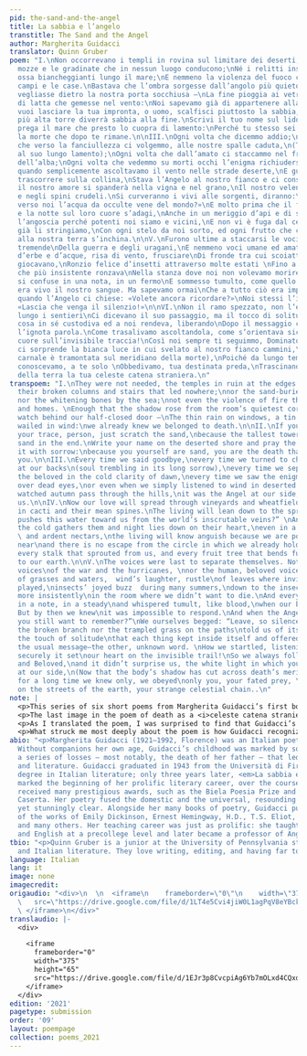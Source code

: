 ```yaml
---
pid: the-sand-and-the-angel
title: La sabbia e l’angelo
transtitle: The Sand and the Angel
author: Margherita Guidacci
translator: Quinn Gruber
poem: "I.\nNon occorrevano i templi in rovina sul limitare dei deserti,\nCon le colonne
  mozze e le gradinate che in nessun luogo conducono;\nNé i relitti insabbiati, le
  ossa biancheggianti lungo il mare;\nE nemmeno la violenza del fuoco contro i nostri
  campi e le case.\nBastava che l’ombra sorgesse dall’angolo più quieto della stanza,\nO
  vegliasse dietro la nostra porta socchiusa —\nLa fine pioggia ai vetri, un pezzo
  di latta che gemesse nel vento:\nNoi sapevamo già di appartenere alla morte.\n\nII.\nSe
  vuoi lasciare la tua impronta, o uomo, scalfisci piuttosto la sabbia,\nPerché la
  più alta torre diverrà sabbia alla fine.\nScrivi il tuo nome sul lido deserto, e
  prega il mare che presto lo cuopra di lamento:\nPerché tu stesso sei sabbia, sei
  la morte che dopo te rimane.\n\nIII.\nOgni volta che dicemmo addio;\nOgni volta
  che verso la fanciullezza ci volgemmo, alle nostre spalle caduta,\n(Tremando l’anima
  al suo lungo lamento);\nOgni volta che dall’amato ci staccammo nel freddo chiarore
  dell’alba;\nOgni volta che vedemmo su morti occhi l’enigma richiudersi;\nO anche
  quando semplicemente ascoltavamo il vento nelle strade deserte,\nE guardavamo l’autunno
  trascorrere sulla collina,\nStava l’Angelo al nostro fianco e ci consumava.\n\nIV.\nOra
  il nostro amore si spanderà nella vigna e nel grano,\nIl nostro veleno nei cactus
  e negli spini crudeli.\nSi curveranno i vivi alle sorgenti, diranno:\n«Chi spinse
  verso noi l’acqua da occulte vene del mondo?»\nE molto prima che il freddo li colga
  e la notte sul loro cuore s’adagi,\nAnche in un meriggio d’api e di succhi ardenti,\nConosceranno
  l’angoscia perché potenti noi siamo e vicini,\nE non vi è fuga dal cerchio in cui
  già li stringiamo,\nCon ogni stelo da noi sorto, ed ogni frutto che colmo e grave
  alla nostra terra s’inchina.\n\nV.\nFurono ultime a staccarsi le voci. Non le voci
  tremende\nDella guerra e degli uragani,\nE nemmeno voci umane ed amate,\nMa mormorii
  d’erbe e d’acque, risa di vento, frusciare\nDi fronde tra cui scoiattoli invisibili
  giocavano,\nRonzio felice d’insetti attraverso molte estati \nFino a quell’insetto
  che più insistente ronzava\nNella stanza dove noi non volevamo morire.\nE tutto
  si confuse in una nota, in un fermo\nE sommesso tumulto, come quello del sangue\nQuando
  era vivo il nostro sangue. Ma sapevamo ormai\nChe a tutto ciò era impossibile rispondere.\nE
  quando l’Angelo ci chiese: «Volete ancora ricordare?»\nNoi stessi l’implorammo:
  «Lascia che venga il silenzio!»\n\nVI.\nNon il ramo spezzato, non l’erba scomposta
  lungo i sentieri\nCi dicevano il suo passaggio, ma il tocco di solitudine\nChe ogni
  cosa in sé custodiva ed a noi rendeva, liberando\nDopo il messaggio consueto l’altra,
  l’ignota parola.\nCome trasalivamo ascoltandola, come s’orientava sicuro\nIl nostro
  cuore sull’invisibile traccia!\nCosì noi sempre ti seguimmo, Dominatore ed Amato,\nNé
  ci sorprende la bianca luce in cui svelato al nostro fianco cammini,\n(Ora che l’ombra
  carnale è tramontata sul meridiano della morte),\nPoiché da lungo tempo te solo
  conoscevamo, a te solo \nObbedivamo, tua destinata preda,\nTrascinando sulle vie
  della terra la tua celeste catena straniera.\n"
transpoem: "I.\nThey were not needed, the temples in ruin at the edges of deserts,\nwith
  their broken columns and stairs that led nowhere;\nnor the sand-buried shipwrecks,
  nor the whitening bones by the sea;\nnot even the violence of fire through our fields
  and homes. \nEnough that the shadow rose from the room’s quietest corner,\nor kept
  watch behind our half-closed door —\nThe thin rain on windows, a tin sheet that
  wailed in wind:\nwe already knew we belonged to death.\n\nII.\nIf you want to leave
  your trace, person, just scratch the sand,\nbecause the tallest tower will become
  sand in the end.\nWrite your name on the deserted shore and pray the sea soon covers
  it with sorrow:\nbecause you yourself are sand, you are the death that remains after
  you.\n\nIII.\nEvery time we said goodbye,\nevery time we turned to childhood fallen
  at our backs\n(soul trembling in its long sorrow),\nevery time we separated from
  the beloved in the cold clarity of dawn,\nevery time we saw the enigma reseal itself
  over dead eyes,\nor even when we simply listened to wind in deserted streets,\nand
  watched autumn pass through the hills,\nit was the Angel at our side, consuming
  us.\n\nIV.\nNow our love will spread through vineyards and wheatfields, \nour venom
  in cacti and their mean spines.\nThe living will lean down to the springs and ask:\n“Who
  pushes this water toward us from the world’s inscrutable veins?” \nAnd long before
  the cold gathers them and night lies down on their heart,\neven in a midday of bees
  \ and ardent nectars,\nthe living will know anguish because we are powerful and
  near\nand there is no escape from the circle in which we already hold them,\nwith
  every stalk that sprouted from us, and every fruit tree that bends full and grave
  to our earth.\n\nV.\nThe voices were last to separate themselves. Not the massive
  voices\nof the war and the hurricanes, \nnor the human, beloved voices,\nbut murmurs
  of grasses and waters,  wind’s laughter, rustle\nof leaves where invisible squirrels
  played,\ninsects’ joyed buzz  during many summers,\ndown to the insect that buzzed
  more insistently\nin the room where we didn’t want to die.\nAnd everything collided
  in a note, in a steady\nand whispered tumult, like blood,\nwhen our blood was living.
  But by then we knew\nit was impossible to respond.\nAnd when the Angel asked: “Do
  you still want to remember?”\nWe ourselves begged: “Leave, so silence comes!”\n\n\nVI.\nNeither
  the broken branch nor the trampled grass on the paths\ntold us of its passage, but
  the touch of solitude\nthat each thing kept inside itself and offered us, freeing—\nafter
  the usual message—the other, unknown word. \nHow we startled, listening to it, how
  securely it set\nour heart on the invisible trail!\nSo we always followed you, Ruler
  and Beloved,\nand it didn’t surprise us, the white light in which you walked unveiled
  at our side,\n(Now that the body’s shadow has cut across death’s meridian),\nSince
  for a long time we knew only, we obeyed\nonly you, your fated prey, \nDragging,
  on the streets of the earth, your strange celestial chain..\n"
note: |
  <p>This series of six short poems from Margherita Guidacci’s first book of poetry, <em>La sabbia e l’angelo</em> (<em>The Sand and the Angel</em>, 1946) reckons with the relationship between humans and nature, as well as the broader cycle of life and death.</p>
  <p>The last image in the poem of death as a <i>celeste catena straniera</i>, a “strange celestial chain,” particularly captivated me and guided my translation. I translated <em>straniero</em> as “strange” rather than the usual “foreign” because the Angel, a sort of overseer of the life/death balance, is a continuous presence in human life. I wanted “strange” to capture our inability to reconcile our knowledge of death with our own desire to live; we know death intimately, but are unable to fully comprehend what it entails.</p>
  <p>As I translated the poem, I was surprised to find that Guidacci’s voice, both direct and clear, cosmic and spiritual, had an almost Romantic lilt in English that comes across in phrases such as <i>o uomo</i> (“O man,” which I translated simply as “person”) and <i>Dominatore ed Amato</i> (“Ruler and Lover”). It’s crucial to note that Guidacci was not invested in the closed style of her contemporaries, the Hermetic poets; she instead used a more “ordinary” language to form the complex meanings and sounds of her works. Keeping this in mind, I tried to adhere as closely as I could to the flexible sentence order common to Italian while still maintaining sense in English, to convey that sense of familiarity and strangeness that coexists in the work.</p>
  <p>What struck me most deeply about the poem is how Guidacci recognizes the brevity of human life without assuming that our lives do not matter because of it. Rather, our absence serves as a permanent reminder of our existence: “Perché tu stesso sei sabbia, sei la morte che dopo te rimane.” “Because you yourself are sand, you are the death that remains after you.”</p>
abio: "<p>Margherita Guidacci (1921–1992, Florence) was an Italian poet and translator.
  Without companions her own age, Guidacci’s childhood was marked by solitude and
  a series of losses — most notably, the death of her father — that led her to poetry
  and literature. Guidacci graduated in 1943 from the Università di Firenze with a
  degree in Italian literature; only three years later, <em>La sabbia e l’angelo</em>
  marked the beginning of her prolific literary career, over the course of which she
  received many prestigious awards, such as the Biela Poesia Prize and the Premio
  Caserta. Her poetry fused the domestic and the universal, resounding with deep emotion,
  yet stunningly clear. Alongside her many books of poetry, Guidacci published translations
  of the works of Emily Dickinson, Ernest Hemingway, H.D., T.S. Eliot, John Donne,
  and many others. Her teaching career was just as prolific: she taught Latin, Greek,
  and English at a precollege level and later became a professor of Anglophone literature.</p>"
tbio: "<p>Quinn Gruber is a junior at the University of Pennsylvania studying English
  and Italian literature. They love writing, editing, and having far too many hobbies.</p>"
language: Italian
lang: it
image: none
imagecredit:
origaudio: "<div>\n  \n  <iframe\n    frameborder=\"0\"\n    width=\"375\"\n    height=\"65\"\n
  \   src=\"https://drive.google.com/file/d/1LT4e5Cvi4jiW0L1agPqV8eYBckxlxT4n/preview\">\n
  \ </iframe>\n</div>"
translaudio: |-
  <div>

    <iframe
      frameborder="0"
      width="375"
      height="65"
      src="https://drive.google.com/file/d/1EJr3p8CvcpiAg6Yb7mOLxd4CQxd8GWwT/preview">
    </iframe>
  </div>
edition: '2021'
pagetype: submission
order: '09'
layout: poempage
collection: poems_2021
---
```

